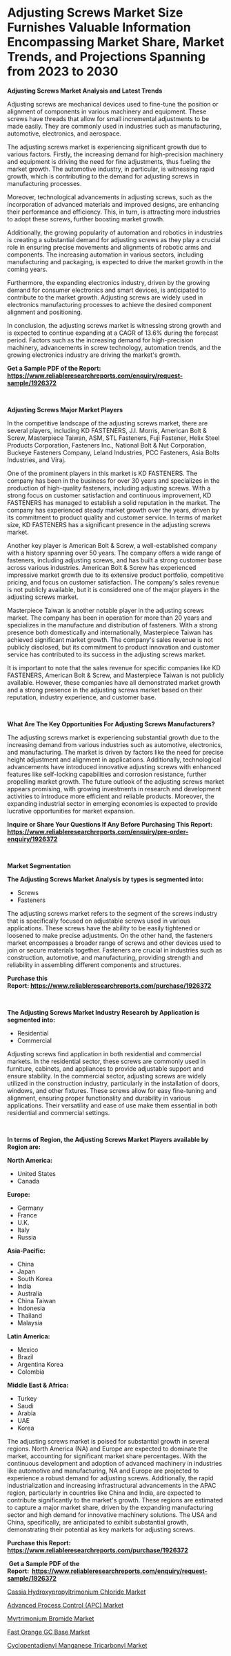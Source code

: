 <p><h1>Adjusting Screws Market Size Furnishes Valuable Information Encompassing Market Share, Market Trends, and Projections Spanning from 2023 to 2030</h1></p><p><strong>Adjusting Screws Market Analysis and Latest Trends</strong></p>
<p><p>Adjusting screws are mechanical devices used to fine-tune the position or alignment of components in various machinery and equipment. These screws have threads that allow for small incremental adjustments to be made easily. They are commonly used in industries such as manufacturing, automotive, electronics, and aerospace.</p><p>The adjusting screws market is experiencing significant growth due to various factors. Firstly, the increasing demand for high-precision machinery and equipment is driving the need for fine adjustments, thus fueling the market growth. The automotive industry, in particular, is witnessing rapid growth, which is contributing to the demand for adjusting screws in manufacturing processes.</p><p>Moreover, technological advancements in adjusting screws, such as the incorporation of advanced materials and improved designs, are enhancing their performance and efficiency. This, in turn, is attracting more industries to adopt these screws, further boosting market growth.</p><p>Additionally, the growing popularity of automation and robotics in industries is creating a substantial demand for adjusting screws as they play a crucial role in ensuring precise movements and alignments of robotic arms and components. The increasing automation in various sectors, including manufacturing and packaging, is expected to drive the market growth in the coming years.</p><p>Furthermore, the expanding electronics industry, driven by the growing demand for consumer electronics and smart devices, is anticipated to contribute to the market growth. Adjusting screws are widely used in electronics manufacturing processes to achieve the desired component alignment and positioning.</p><p>In conclusion, the adjusting screws market is witnessing strong growth and is expected to continue expanding at a CAGR of 13.6% during the forecast period. Factors such as the increasing demand for high-precision machinery, advancements in screw technology, automation trends, and the growing electronics industry are driving the market's growth.</p></p>
<p><strong>Get a Sample PDF of the Report:&nbsp; <a href="https://www.reliableresearchreports.com/enquiry/request-sample/1926372">https://www.reliableresearchreports.com/enquiry/request-sample/1926372</a></strong></p>
<p>&nbsp;</p>
<p><strong>Adjusting Screws Major Market Players</strong></p>
<p><p>In the competitive landscape of the adjusting screws market, there are several players, including KD FASTENERS, J.I. Morris, American Bolt & Screw, Masterpiece Taiwan, ASM, STL Fasteners, Fuji Fastener, Helix Steel Products Corporation, Fasteners Inc., National Bolt & Nut Corporation, Buckeye Fasteners Company, Leland Industries, PCC Fasteners, Asia Bolts Industries, and Viraj. </p><p>One of the prominent players in this market is KD FASTENERS. The company has been in the business for over 30 years and specializes in the production of high-quality fasteners, including adjusting screws. With a strong focus on customer satisfaction and continuous improvement, KD FASTENERS has managed to establish a solid reputation in the market. The company has experienced steady market growth over the years, driven by its commitment to product quality and customer service. In terms of market size, KD FASTENERS has a significant presence in the adjusting screws market.</p><p>Another key player is American Bolt & Screw, a well-established company with a history spanning over 50 years. The company offers a wide range of fasteners, including adjusting screws, and has built a strong customer base across various industries. American Bolt & Screw has experienced impressive market growth due to its extensive product portfolio, competitive pricing, and focus on customer satisfaction. The company's sales revenue is not publicly available, but it is considered one of the major players in the adjusting screws market.</p><p>Masterpiece Taiwan is another notable player in the adjusting screws market. The company has been in operation for more than 20 years and specializes in the manufacture and distribution of fasteners. With a strong presence both domestically and internationally, Masterpiece Taiwan has achieved significant market growth. The company's sales revenue is not publicly disclosed, but its commitment to product innovation and customer service has contributed to its success in the adjusting screws market.</p><p>It is important to note that the sales revenue for specific companies like KD FASTENERS, American Bolt & Screw, and Masterpiece Taiwan is not publicly available. However, these companies have all demonstrated market growth and a strong presence in the adjusting screws market based on their reputation, industry experience, and customer base.</p></p>
<p>&nbsp;</p>
<p><strong>What Are The Key Opportunities For Adjusting Screws Manufacturers?</strong></p>
<p><p>The adjusting screws market is experiencing substantial growth due to the increasing demand from various industries such as automotive, electronics, and manufacturing. The market is driven by factors like the need for precise height adjustment and alignment in applications. Additionally, technological advancements have introduced innovative adjusting screws with enhanced features like self-locking capabilities and corrosion resistance, further propelling market growth. The future outlook of the adjusting screws market appears promising, with growing investments in research and development activities to introduce more efficient and reliable products. Moreover, the expanding industrial sector in emerging economies is expected to provide lucrative opportunities for market expansion.</p></p>
<p><strong>Inquire or Share Your Questions If Any Before Purchasing This Report: <a href="https://www.reliableresearchreports.com/enquiry/pre-order-enquiry/1926372">https://www.reliableresearchreports.com/enquiry/pre-order-enquiry/1926372</a></strong></p>
<p>&nbsp;</p>
<p><strong>Market Segmentation</strong></p>
<p><strong>The Adjusting Screws Market Analysis by types is segmented into:</strong></p>
<p><ul><li>Screws</li><li>Fasteners</li></ul></p>
<p><p>The adjusting screws market refers to the segment of the screws industry that is specifically focused on adjustable screws used in various applications. These screws have the ability to be easily tightened or loosened to make precise adjustments. On the other hand, the fasteners market encompasses a broader range of screws and other devices used to join or secure materials together. Fasteners are crucial in industries such as construction, automotive, and manufacturing, providing strength and reliability in assembling different components and structures.</p></p>
<p><strong>Purchase this Report:&nbsp;<a href="https://www.reliableresearchreports.com/purchase/1926372">https://www.reliableresearchreports.com/purchase/1926372</a></strong></p>
<p>&nbsp;</p>
<p><strong>The Adjusting Screws Market Industry Research by Application is segmented into:</strong></p>
<p><ul><li>Residential</li><li>Commercial</li></ul></p>
<p><p>Adjusting screws find application in both residential and commercial markets. In the residential sector, these screws are commonly used in furniture, cabinets, and appliances to provide adjustable support and ensure stability. In the commercial sector, adjusting screws are widely utilized in the construction industry, particularly in the installation of doors, windows, and other fixtures. These screws allow for easy fine-tuning and alignment, ensuring proper functionality and durability in various applications. Their versatility and ease of use make them essential in both residential and commercial settings.</p></p>
<p>&nbsp;</p>
<p><strong>In terms of Region, the Adjusting Screws Market Players available by Region are:</strong></p>
<p>
    <p> <strong> North America: </strong>
        <ul>
            <li>United States</li>
            <li>Canada</li>
        </ul>
        </p> 
    <p> <strong> Europe: </strong>
        <ul>
            <li>Germany</li>
            <li>France</li>
            <li>U.K.</li>
            <li>Italy</li>
            <li>Russia</li>
        </ul>
        </p> 
    <p> <strong> Asia-Pacific: </strong>
        <ul>
            <li>China</li>
            <li>Japan</li>
            <li>South Korea</li>
            <li>India</li>
            <li>Australia</li>
            <li>China Taiwan</li>
            <li>Indonesia</li>
            <li>Thailand</li>
            <li>Malaysia</li>
        </ul>
        </p> 
    <p> <strong> Latin America: </strong>
        <ul>
            <li>Mexico</li>
            <li>Brazil</li>
            <li>Argentina Korea</li>
            <li>Colombia</li>
        </ul>
        </p> 
    <p> <strong> Middle East & Africa: </strong>
        <ul>
            <li>Turkey</li>
            <li>Saudi</li>
            <li>Arabia</li>
            <li>UAE</li>
            <li>Korea</li>
        </ul>
    </p>
    </p>
<p><p>The adjusting screws market is poised for substantial growth in several regions. North America (NA) and Europe are expected to dominate the market, accounting for significant market share percentages. With the continuous development and adoption of advanced machinery in industries like automotive and manufacturing, NA and Europe are projected to experience a robust demand for adjusting screws. Additionally, the rapid industrialization and increasing infrastructural advancements in the APAC region, particularly in countries like China and India, are expected to contribute significantly to the market's growth. These regions are estimated to capture a major market share, driven by the expanding manufacturing sector and high demand for innovative machinery solutions. The USA and China, specifically, are anticipated to exhibit substantial growth, demonstrating their potential as key markets for adjusting screws.</p></p>
<p><strong>Purchase this Report: <a href="https://www.reliableresearchreports.com/purchase/1926372">https://www.reliableresearchreports.com/purchase/1926372</a></strong></p>
<p>&nbsp;<strong>Get a Sample PDF of the Report:&nbsp;&nbsp;<a href="https://www.reliableresearchreports.com/enquiry/request-sample/1926372">https://www.reliableresearchreports.com/enquiry/request-sample/1926372</a></strong></p>
<p><strong></strong></p>
<p><p><a href="https://medium.com/@aniket.reportprime23/cassia-hydroxypropyltrimonium-chloride-market-focuses-on-market-share-size-and-projected-forecast-ad7325e46654">Cassia Hydroxypropyltrimonium Chloride Market</a></p><p><a href="https://github.com/JameTravis/Market-Research-Report-List-2/blob/main/advanced-process-control-apc-market.md">Advanced Process Control (APC) Market</a></p><p><a href="https://medium.com/@krithi.reportprime/myrtrimonium-bromide-market-insight-market-trends-growth-forecasted-from-2023-to-2030-974efea3846c">Myrtrimonium Bromide Market</a></p><p><a href="https://medium.com/@shivangi.reportprime/fast-orange-gc-base-market-furnishes-information-on-market-share-market-trends-and-market-growth-87731bf7e2d2">Fast Orange GC Base Market</a></p><p><a href="https://medium.com/@kabirkhanrp23/cyclopentadienyl-manganese-tricarbonyl-market-furnishes-information-on-market-share-market-trends-de27f63e33d1">Cyclopentadienyl Manganese Tricarbonyl Market</a></p></p>